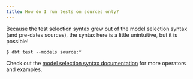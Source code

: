 ```yaml
---
title: How do I run tests on sources only?
---
```


Because the test selection syntax grew out of the model selection syntax (and pre-dates sources), the syntax here is a little unintuitive, but it is possible!

```
$ dbt test --models source:*
```

Check out the [model selection syntax documentation](model-selection-syntax#test-selection-examples) for more operators and examples.
